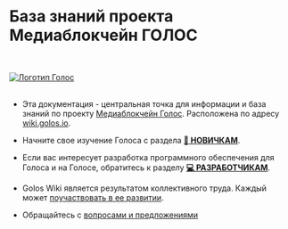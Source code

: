 # База знаний проекта Медиаблокчейн ГОЛОС
<br>

[![Логотип Голос](https://raw.githubusercontent.com/GolosChain/wiki/master/_images/golos_logo.png)](https://golos.io/)
<br><br>

- Эта документация - центральная точка для информации и база знаний по проекту [Медиаблокчейн Голос](https://golos.io/).  Расположена по адресу [wiki.golos.io](https://wiki.golos.io).

- Начните свое изучение Голоса с раздела **[🚀 НОВИЧКАМ](/wiki.golos.io/novichkam.html)**. 

- Если вас интересует разработка программного обеспечения для Голоса и на Голосе, обратитесь к разделу **[💻 РАЗРАБОТЧИКАМ](//razrabotchikam.html)**.

- Golos Wiki является результатом коллективного труда. Каждый может [поучаствовать в ее развитии](/1-introduction/uchastie-v-viki-golosa.html). 
- Обращайтесь с [вопросами и предложениями](//kontakti.html)